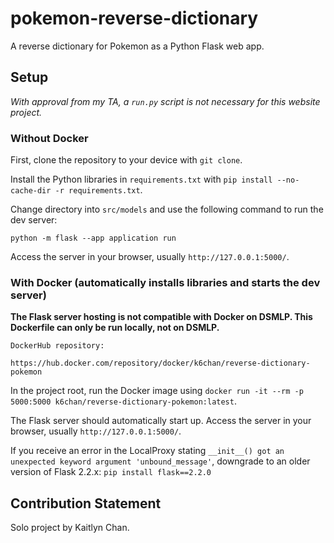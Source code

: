 # pokemon-reverse-dictionary

A reverse dictionary for Pokemon as a Python Flask web app.

## Setup

*With approval from my TA, a `run.py` script is not necessary for this website project.*

### Without Docker

First, clone the repository to your device with `git clone`.

Install the Python libraries in `requirements.txt` with `pip install --no-cache-dir -r requirements.txt`.

Change directory into `src/models` and use the following command to run the dev server:

`python -m flask --app application run`

Access the server in your browser, usually `http://127.0.0.1:5000/`.

### With Docker (automatically installs libraries and starts the dev server)

**The Flask server hosting is not compatible with Docker on DSMLP. This Dockerfile can only be run locally, not on DSMLP.**

```
DockerHub repository:

https://hub.docker.com/repository/docker/k6chan/reverse-dictionary-pokemon
```

In the project root, run the Docker image using `docker run -it --rm -p 5000:5000 k6chan/reverse-dictionary-pokemon:latest`.

The Flask server should automatically start up. Access the server in your browser, usually `http://127.0.0.1:5000/`.

If you receive an error in the LocalProxy stating `__init__() got an unexpected keyword argument 'unbound_message'`, downgrade to an older version of Flask 2.2.x: `pip install flask==2.2.0`

## Contribution Statement
Solo project by Kaitlyn Chan.
